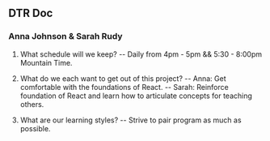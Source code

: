 ## DTR Doc

### Anna Johnson & Sarah Rudy

1. What schedule will we keep?
-- Daily from 4pm - 5pm && 5:30 - 8:00pm Mountain Time.

2. What do we each want to get out of this project?
-- Anna: Get comfortable with the foundations of React. 
-- Sarah: Reinforce foundation of React and learn how to articulate concepts for teaching others.

3. What are our learning styles?
-- Strive to pair program as much as possible. 
